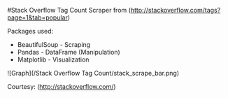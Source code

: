 #Stack Overflow Tag Count Scraper from (http://stackoverflow.com/tags?page=1&tab=popular)

Packages used:

* BeautifulSoup - Scraping
* Pandas - DataFrame (Manipulation)
* Matplotlib - Visualization

![Graph](/Stack Overflow Tag Count/stack_scrape_bar.png)

Courtesy: (http://stackoverflow.com/)

